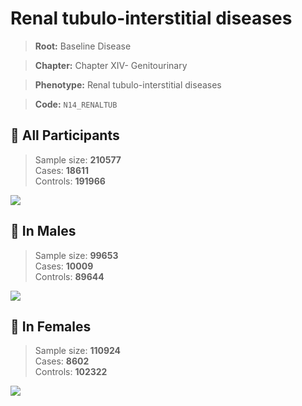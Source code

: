 # Renal tubulo-interstitial diseases

> **Root:** Baseline Disease  

> **Chapter:** Chapter XIV- Genitourinary  

> **Phenotype:** Renal tubulo-interstitial diseases  

> **Code:** `N14_RENALTUB`

## 🧪 All Participants  
> Sample size: **210577**  
> Cases: **18611**  
> Controls: **191966**
<img src="/Disease/Figures/ALL/Incidence/N14_RENALTUB.png"/>
<CsvTable src="/Disease/Data/ALL/Incidence/COX_N14_RENALTUB.csv" label="🔍 View full results" />

## 👨 In Males  
> Sample size: **99653**  
> Cases: **10009**  
> Controls: **89644**
<img src="/Disease/Figures/Male/Incidence/N14_RENALTUB.png"/>
<CsvTable src="/Disease/Data/Male/Incidence/COX_N14_RENALTUB.csv" label="🔍 View full results" />

## 👩 In Females  
> Sample size: **110924**  
> Cases: **8602**  
> Controls: **102322**
<img src="/Disease/Figures/Female/Incidence/N14_RENALTUB.png"/>
<CsvTable src="/Disease/Data/Female/Incidence/COX_N14_RENALTUB.csv" label="🔍 View full results" />
